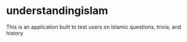 # understandingislam
This is an application built to test users on Islamic questions, trivia, and history 
